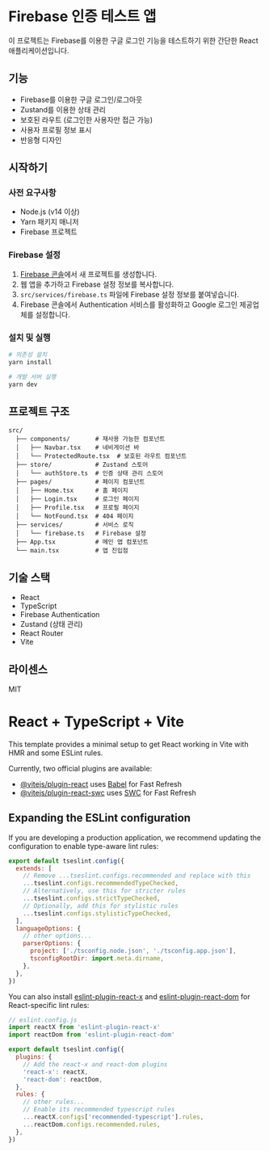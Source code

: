 # Firebase 인증 테스트 앱

이 프로젝트는 Firebase를 이용한 구글 로그인 기능을 테스트하기 위한 간단한 React 애플리케이션입니다.

## 기능

- Firebase를 이용한 구글 로그인/로그아웃
- Zustand를 이용한 상태 관리
- 보호된 라우트 (로그인한 사용자만 접근 가능)
- 사용자 프로필 정보 표시
- 반응형 디자인

## 시작하기

### 사전 요구사항

- Node.js (v14 이상)
- Yarn 패키지 매니저
- Firebase 프로젝트

### Firebase 설정

1. [Firebase 콘솔](https://console.firebase.google.com/)에서 새 프로젝트를 생성합니다.
2. 웹 앱을 추가하고 Firebase 설정 정보를 복사합니다.
3. `src/services/firebase.ts` 파일에 Firebase 설정 정보를 붙여넣습니다.
4. Firebase 콘솔에서 Authentication 서비스를 활성화하고 Google 로그인 제공업체를 설정합니다.

### 설치 및 실행

```bash
# 의존성 설치
yarn install

# 개발 서버 실행
yarn dev
```

## 프로젝트 구조

```
src/
  ├── components/       # 재사용 가능한 컴포넌트
  │   ├── Navbar.tsx    # 네비게이션 바
  │   └── ProtectedRoute.tsx  # 보호된 라우트 컴포넌트
  ├── store/            # Zustand 스토어
  │   └── authStore.ts  # 인증 상태 관리 스토어
  ├── pages/            # 페이지 컴포넌트
  │   ├── Home.tsx      # 홈 페이지
  │   ├── Login.tsx     # 로그인 페이지
  │   ├── Profile.tsx   # 프로필 페이지
  │   └── NotFound.tsx  # 404 페이지
  ├── services/         # 서비스 로직
  │   └── firebase.ts   # Firebase 설정
  ├── App.tsx           # 메인 앱 컴포넌트
  └── main.tsx          # 앱 진입점
```

## 기술 스택

- React
- TypeScript
- Firebase Authentication
- Zustand (상태 관리)
- React Router
- Vite

## 라이센스

MIT

# React + TypeScript + Vite

This template provides a minimal setup to get React working in Vite with HMR and some ESLint rules.

Currently, two official plugins are available:

- [@vitejs/plugin-react](https://github.com/vitejs/vite-plugin-react/blob/main/packages/plugin-react/README.md) uses [Babel](https://babeljs.io/) for Fast Refresh
- [@vitejs/plugin-react-swc](https://github.com/vitejs/vite-plugin-react-swc) uses [SWC](https://swc.rs/) for Fast Refresh

## Expanding the ESLint configuration

If you are developing a production application, we recommend updating the configuration to enable type-aware lint rules:

```js
export default tseslint.config({
  extends: [
    // Remove ...tseslint.configs.recommended and replace with this
    ...tseslint.configs.recommendedTypeChecked,
    // Alternatively, use this for stricter rules
    ...tseslint.configs.strictTypeChecked,
    // Optionally, add this for stylistic rules
    ...tseslint.configs.stylisticTypeChecked,
  ],
  languageOptions: {
    // other options...
    parserOptions: {
      project: ['./tsconfig.node.json', './tsconfig.app.json'],
      tsconfigRootDir: import.meta.dirname,
    },
  },
})
```

You can also install [eslint-plugin-react-x](https://github.com/Rel1cx/eslint-react/tree/main/packages/plugins/eslint-plugin-react-x) and [eslint-plugin-react-dom](https://github.com/Rel1cx/eslint-react/tree/main/packages/plugins/eslint-plugin-react-dom) for React-specific lint rules:

```js
// eslint.config.js
import reactX from 'eslint-plugin-react-x'
import reactDom from 'eslint-plugin-react-dom'

export default tseslint.config({
  plugins: {
    // Add the react-x and react-dom plugins
    'react-x': reactX,
    'react-dom': reactDom,
  },
  rules: {
    // other rules...
    // Enable its recommended typescript rules
    ...reactX.configs['recommended-typescript'].rules,
    ...reactDom.configs.recommended.rules,
  },
})
```
